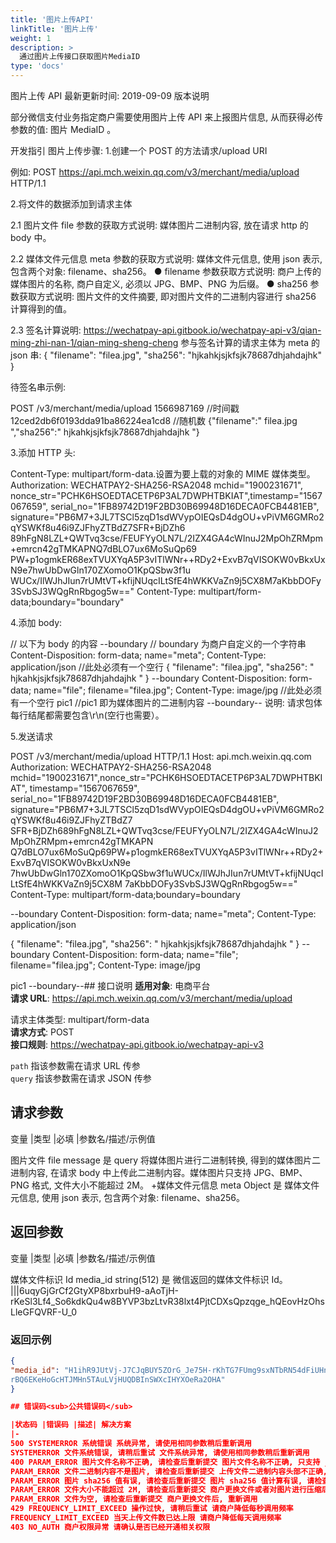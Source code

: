 ```yaml
---
title: '图片上传API'
linkTitle: '图片上传'
weight: 1
description: >
  通过图片上传接口获取图片MediaID
type: 'docs'
---
```


图片上传 API
最新更新时间: 2019-09-09 版本说明

部分微信支付业务指定商户需要使用图片上传 API 来上报图片信息, 从而获得必传参数的值: 图片 MediaID 。

开发指引
图片上传步骤: 1.创建一个 POST 的方法请求/upload URI

例如: POST https://api.mch.weixin.qq.com/v3/merchant/media/upload HTTP/1.1

2.将文件的数据添加到请求主体

2.1 图片文件 file 参数的获取方式说明:
媒体图片二进制内容, 放在请求 http 的 body 中。

2.2 媒体文件元信息 meta 参数的获取方式说明:
媒体文件元信息, 使用 json 表示, 包含两个对象: filename、sha256。
● filename 参数获取方式说明:
商户上传的媒体图片的名称, 商户自定义, 必须以 JPG、BMP、PNG 为后缀。
● sha256 参数获取方式说明:
图片文件的文件摘要, 即对图片文件的二进制内容进行 sha256 计算得到的值。

2.3 签名计算说明:
https://wechatpay-api.gitbook.io/wechatpay-api-v3/qian-ming-zhi-nan-1/qian-ming-sheng-cheng
参与签名计算的请求主体为 meta 的 json 串:
{ "filename": "filea.jpg", "sha256": "hjkahkjsjkfsjk78687dhjahdajhk" }

待签名串示例:

POST
/v3/merchant/media/upload
1566987169 //时间戳
12ced2db6f0193dda91ba86224ea1cd8 //随机数
{"filename":" filea.jpg ","sha256":" hjkahkjsjkfsjk78687dhjahdajhk "}

3.添加 HTTP 头:

Content-Type: multipart/form-data.设置为要上载的对象的 MIME 媒体类型。
Authorization: WECHATPAY2-SHA256-RSA2048 mchid="1900231671",
nonce_str="PCHK6HSOEDTACETP6P3AL7DWPHTBKIAT",timestamp="1567067659",
serial_no="1FB89742D19F2BD30B69948D16DECA0FCB4481EB",
signature="PB6M7+3JL7TSCl5zqD1sdWVypOIEQsD4dgOU+vPiVM6GMRo2qYSWKf8u46i9ZJFhyZTBdZ7SFR+BjDZh6
89hFgN8LZL+QWTvq3cse/FEUFYyOLN7L/2IZX4GA4cWInuJ2MpOhZRMpm+emrcn42gTMKAPNQ7dBLO7ux6MoSuQp69
PW+p1ogmkER68exTVUXYqA5P3vITlWNr++RDy2+ExvB7qVISOKW0vBkxUxN9e7hwUbDwGln170ZXomoO1KpQSbw3f1u
WUCx/IlWJhJIun7rUMtVT+kfijNUqcILtSfE4hWKKVaZn9j5CX8M7aKbbDOFy3SvbSJ3WQgRnRbgog5w=="
Content-Type: multipart/form-data;boundary="boundary"

4.添加 body:

// 以下为 body 的内容
--boundary // boundary 为商户自定义的一个字符串
Content-Disposition: form-data; name="meta";
Content-Type: application/json
//此处必须有一个空行
{ "filename": "filea.jpg", "sha256": " hjkahkjsjkfsjk78687dhjahdajhk " }
--boundary
Content-Disposition: form-data; name="file"; filename="filea.jpg";
Content-Type: image/jpg
//此处必须有一个空行
pic1 //pic1 即为媒体图片的二进制内容
--boundary--
说明: 请求包体每行结尾都需要包含\r\n(空行也需要）。

5.发送请求

POST /v3/merchant/media/upload HTTP/1.1
Host: api.mch.weixin.qq.com
Authorization: WECHATPAY2-SHA256-RSA2048
mchid="1900231671",nonce_str="PCHK6HSOEDTACETP6P3AL7DWPHTBKIAT",
timestamp="1567067659",
serial_no="1FB89742D19F2BD30B69948D16DECA0FCB4481EB",
signature="PB6M7+3JL7TSCl5zqD1sdWVypOIEQsD4dgOU+vPiVM6GMRo2qYSWKf8u46i9ZJFhyZTBdZ7
SFR+BjDZh689hFgN8LZL+QWTvq3cse/FEUFYyOLN7L/2IZX4GA4cWInuJ2MpOhZRMpm+emrcn42gTMKAPN
Q7dBLO7ux6MoSuQp69PW+p1ogmkER68exTVUXYqA5P3vITlWNr++RDy2+ExvB7qVISOKW0vBkxUxN9e
7hwUbDwGln170ZXomoO1KpQSbw3f1uWUCx/IlWJhJIun7rUMtVT+kfijNUqcILtSfE4hWKKVaZn9j5CX8M
7aKbbDOFy3SvbSJ3WQgRnRbgog5w=="
Content-Type: multipart/form-data;boundary=boundary

--boundary
Content-Disposition: form-data; name="meta";
Content-Type: application/json

{ "filename": "filea.jpg", "sha256": " hjkahkjsjkfsjk78687dhjahdajhk " }
--boundary
Content-Disposition: form-data; name="file"; filename="filea.jpg";
Content-Type: image/jpg

pic1
--boundary--## 接口说明
**适用对象**: 电商平台\
**请求 URL**: https://api.mch.weixin.qq.com/v3/merchant/media/upload

请求主体类型: multipart/form-data\
**请求方式**: POST\
**接口规则**: https://wechatpay-api.gitbook.io/wechatpay-api-v3

`path` 指该参数需在请求 URL 传参\
`query` 指该参数需在请求 JSON 传参

## 请求参数

变量 |类型 |必填 |参数名/描述/示例值

图片文件 file message 是 query 将媒体图片进行二进制转换, 得到的媒体图片二进制内容, 在请求 body 中上传此二进制内容。媒体图片只支持 JPG、BMP、PNG 格式, 文件大小不能超过 2M。 +媒体文件元信息 meta Object 是 媒体文件元信息, 使用 json 表示, 包含两个对象: filename、sha256。

## 返回参数

变量 |类型 |必填 |参数名/描述/示例值

媒体文件标识 Id media_id string(512) 是 微信返回的媒体文件标识 Id。
|||6uqyGjGrCf2GtyXP8bxrbuH9-aAoTjH-rKeSl3Lf4_So6kdkQu4w8BYVP3bzLtvR38lxt4PjtCDXsQpzqge_hQEovHzOhsLleGFQVRF-U_0

### 返回示例

```json
{
"media_id": "H1ihR9JUtVj-J7CJqBUY5ZOrG_Je75H-rKhTG7FUmg9sxNTbRN54dFiUHnhg
rBQ6EKeHoGcHTJMHn5TAuLVjHUQDBInSWXcIHYXOeRa2OHA"
}

## 错误码<sub>公共错误码</sub>

|状态码 |错误码 |描述| 解决方案
|-
500 SYSTEMERROR 系统错误 系统异常, 请使用相同参数稍后重新调用
SYSTEMERROR 文件系统错误, 请稍后重试 文件系统异常, 请使用相同参数稍后重新调用
400 PARAM_ERROR 图片文件名称不正确, 请检查后重新提交 图片文件名称不正确, 只支持 jpg, jpeg, png, bmp, 请使用正确图片文件重新调用
PARAM_ERROR 文件二进制内容不是图片, 请检查后重新提交 上传文件二进制内容头部不正确, 只支持 jpg, jpeg, png, bmp, 请使用正确图片文件重新调用
PARAM_ERROR 图片 sha256 值有误, 请检查后重新提交 图片 sha256 值计算有误, 请检查算法, 重新计算后提交
PARAM_ERROR 文件大小不能超过 2M, 请检查后重新提交 商户更换文件或者对图片进行压缩后, 重新调用
PARAM_ERROR 文件为空, 请检查后重新提交 商户更换文件后, 重新调用
429 FREQUENCY_LIMIT_EXCEED 操作过快, 请稍后重试 请商户降低每秒调用频率
FREQUENCY_LIMIT_EXCEED 当天上传文件数已达上限 请商户降低每天调用频率
403 NO_AUTH 商户权限异常 请确认是否已经开通相关权限
```
